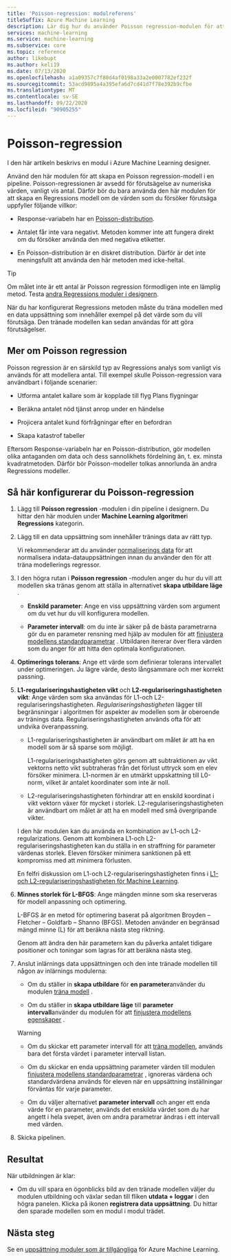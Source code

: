 ```yaml
---
title: 'Poisson-regression: modulreferens'
titleSuffix: Azure Machine Learning
description: Lär dig hur du använder Poisson regression-modulen för att skapa en Poisson regression-modell.
services: machine-learning
ms.service: machine-learning
ms.subservice: core
ms.topic: reference
author: likebupt
ms.author: keli19
ms.date: 07/13/2020
ms.openlocfilehash: a1a09357c7f80d4af0198a33a2e0007782ef232f
ms.sourcegitcommit: 53acd9895a4a395efa6d7cd41d7f78e392b9cfbe
ms.translationtype: MT
ms.contentlocale: sv-SE
ms.lasthandoff: 09/22/2020
ms.locfileid: "90905255"
---
```

# <a name="poisson-regression"></a>Poisson-regression

I den här artikeln beskrivs en modul i Azure Machine Learning designer.

Använd den här modulen för att skapa en Poisson regression-modell i en pipeline. Poisson-regressionen är avsedd för förutsägelse av numeriska värden, vanligt vis antal. Därför bör du bara använda den här modulen för att skapa en Regressions modell om de värden som du försöker förutsäga uppfyller följande villkor:

- Response-variabeln har en [Poisson-distribution](https://en.wikipedia.org/wiki/Poisson_distribution).  

- Antalet får inte vara negativt. Metoden kommer inte att fungera direkt om du försöker använda den med negativa etiketter.

- En Poisson-distribution är en diskret distribution. Därför är det inte meningsfullt att använda den här metoden med icke-heltal.

> [!TIP]
> Om målet inte är ett antal är Poisson regression förmodligen inte en lämplig metod. Testa [andra Regressions moduler i designern](https://docs.microsoft.com/azure/machine-learning/algorithm-module-reference/module-reference#machine-learning-algorithms). 

När du har konfigurerat Regressions metoden måste du träna modellen med en data uppsättning som innehåller exempel på det värde som du vill förutsäga. Den tränade modellen kan sedan användas för att göra förutsägelser.

## <a name="more-about-poisson-regression"></a>Mer om Poisson regression

Poisson regression är en särskild typ av Regressions analys som vanligt vis används för att modellera antal. Till exempel skulle Poisson-regression vara användbart i följande scenarier:

- Utforma antalet kallare som är kopplade till flyg Plans flygningar

- Beräkna antalet nöd tjänst anrop under en händelse

- Projicera antalet kund förfrågningar efter en befordran

- Skapa katastrof tabeller

Eftersom Response-variabeln har en Poisson-distribution, gör modellen olika antaganden om data och dess sannolikhets fördelning än, t. ex. minsta kvadratmetoden. Därför bör Poisson-modeller tolkas annorlunda än andra Regressions modeller.

## <a name="how-to-configure-poisson-regression"></a>Så här konfigurerar du Poisson-regression

1. Lägg till **Poisson regression** -modulen i din pipeline i designern. Du hittar den här modulen under **Machine Learning algoritmer**i **Regressions** kategorin.

2. Lägg till en data uppsättning som innehåller tränings data av rätt typ. 

    Vi rekommenderar att du använder [normaliserings data](normalize-data.md) för att normalisera indata-datauppsättningen innan du använder den för att träna modellerings regressor.

3. I den högra rutan i **Poisson regression** -modulen anger du hur du vill att modellen ska tränas genom att ställa in alternativet **skapa utbildare läge** .  
  
    - **Enskild parameter**: Ange en viss uppsättning värden som argument om du vet hur du vill konfigurera modellen.
  
    - **Parameter intervall**: om du inte är säker på de bästa parametrarna gör du en parameter rensning med hjälp av modulen för att [finjustera modellens standardparametrar](tune-model-hyperparameters.md) . Utbildaren itererar över flera värden som du anger för att hitta den optimala konfigurationen.
  
4. **Optimerings tolerans**: Ange ett värde som definierar tolerans intervallet under optimeringen. Ju lägre värde, desto långsammare och mer korrekt passning.

5. **L1-regulariseringshastigheten vikt** och **L2-regulariseringshastigheten vikt**: Ange värden som ska användas för L1-och L2-regulariseringshastigheten. *Regulariseringshastigheten* lägger till begränsningar i algoritmen för aspekter av modellen som är oberoende av tränings data. Regulariseringshastigheten används ofta för att undvika överanpassning. 

    - L1-regulariseringshastigheten är användbart om målet är att ha en modell som är så sparse som möjligt.

        L1-regulariseringshastigheten görs genom att subtraktionen av vikt vektorns netto vikt subtraheras från det förlust uttryck som en elev försöker minimera. L1-normen är en utmärkt uppskattning till L0-norm, vilket är antalet koordinater som inte är noll.

    - L2-regulariseringshastigheten förhindrar att en enskild koordinat i vikt vektorn växer för mycket i storlek. L2-regulariseringshastigheten är användbart om målet är att ha en modell med små övergripande vikter.

    I den här modulen kan du använda en kombination av L1-och L2-regularizations. Genom att kombinera L1-och L2-regulariseringshastigheten kan du ställa in en straffning för parameter värdenas storlek. Eleven försöker minimera sanktionen på ett kompromiss med att minimera förlusten.

    En felfri diskussion om L1-och L2-regulariseringshastigheten finns i [L1-och L2-regulariseringshastigheten för Machine Learning](https://msdn.microsoft.com/magazine/dn904675.aspx).

6. **Minnes storlek för L-BFGS**: Ange mängden minne som ska reserveras för modell anpassning och optimering.

     L-BFGS är en metod för optimering baserat på algoritmen Broyden – Fletcher – Goldfarb – Shanno (BFGS). Metoden använder en begränsad mängd minne (L) för att beräkna nästa steg riktning.

     Genom att ändra den här parametern kan du påverka antalet tidigare positioner och toningar som lagras för att beräkna nästa steg.

7. Anslut inlärnings data uppsättningen och den inte tränade modellen till någon av inlärnings modulerna: 

    - Om du ställer in **skapa utbildare** för **en parameter**använder du modulen [träna modell](train-model.md) .

    - Om du ställer in **skapa utbildare läge** till **parameter intervall**använder du modulen för att [finjustera modellens egenskaper](tune-model-hyperparameters.md) .

    > [!WARNING]
    > 
    > - Om du skickar ett parameter intervall för att [träna modellen](train-model.md), används bara det första värdet i parameter intervall listan.
    > 
    > - Om du skickar en enda uppsättning parameter värden till modulen [finjustera modellens standardparametrar](tune-model-hyperparameters.md) , ignoreras värdena och standardvärdena används för eleven när en uppsättning inställningar förväntas för varje parameter.
    > 
    > - Om du väljer alternativet **parameter intervall** och anger ett enda värde för en parameter, används det enskilda värdet som du har angett i hela svepet, även om andra parametrar ändras i ett intervall med värden.

8.  Skicka pipelinen.

## <a name="results"></a>Resultat

När utbildningen är klar:

+ Om du vill spara en ögonblicks bild av den tränade modellen väljer du modulen utbildning och växlar sedan till fliken **utdata + loggar** i den högra panelen. Klicka på ikonen **registrera data uppsättning**.  Du hittar den sparade modellen som en modul i modul trädet. 

## <a name="next-steps"></a>Nästa steg

Se en [uppsättning moduler som är tillgängliga](module-reference.md) för Azure Machine Learning. 
